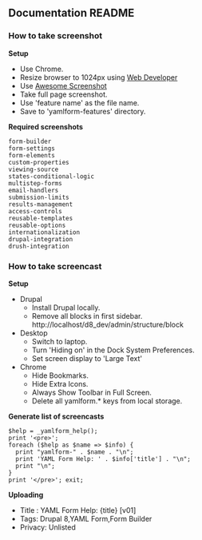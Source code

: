 Documentation README
--------------------

### How to take screenshot

**Setup**

- Use Chrome.
- Resize browser to 1024px using [Web  Developer](http://chrispederick.com/work/web-developer/)
- Use [Awesome Screenshot](http://www.awesomescreenshot.com/)
- Take full page screenshot.
- Use 'feature name' as the file name.
- Save to 'yamlform-features' directory.

**Required screenshots**

    form-builder
    form-settings
    form-elements
    custom-properties
    viewing-source
    states-conditional-logic
    multistep-forms
    email-handlers
    submission-limits
    results-management
    access-controls
    reusable-templates
    reusable-options
    internationalization
    drupal-integration
    drush-integration
    

### How to take screencast

**Setup**

- Drupal
    - Install Drupal locally.
    - Remove all blocks in first sidebar.  
      http://localhost/d8_dev/admin/structure/block
- Desktop
    - Switch to laptop.
    - Turn 'Hiding on' in the Dock System Preferences.
    - Set screen display to 'Large Text'
- Chrome
    - Hide Bookmarks.
    - Hide Extra Icons.
    - Always Show Toolbar in Full Screen.
    - Delete all yamlform.* keys from local storage.

**Generate list of screencasts**

    $help = _yamlform_help();
    print '<pre>';
    foreach ($help as $name => $info) {
      print "yamlform-" . $name . "\n";
      print 'YAML Form Help: ' . $info['title'] . "\n";
      print "\n";
    }
    print '</pre>'; exit;
  
**Uploading**

- Title : YAML Form Help: {title} [v01]
- Tags: Drupal 8,YAML Form,Form Builder
- Privacy: Unlisted
